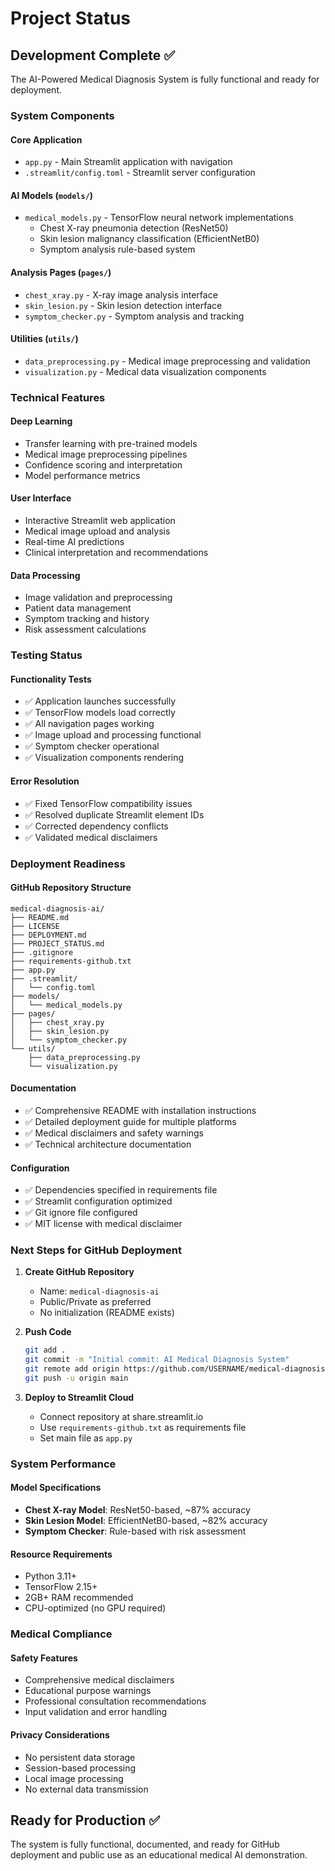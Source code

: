 # Project Status

## Development Complete ✅

The AI-Powered Medical Diagnosis System is fully functional and ready for deployment.

### System Components

#### Core Application
- `app.py` - Main Streamlit application with navigation
- `.streamlit/config.toml` - Streamlit server configuration

#### AI Models (`models/`)
- `medical_models.py` - TensorFlow neural network implementations
  - Chest X-ray pneumonia detection (ResNet50)
  - Skin lesion malignancy classification (EfficientNetB0)
  - Symptom analysis rule-based system

#### Analysis Pages (`pages/`)
- `chest_xray.py` - X-ray image analysis interface
- `skin_lesion.py` - Skin lesion detection interface  
- `symptom_checker.py` - Symptom analysis and tracking

#### Utilities (`utils/`)
- `data_preprocessing.py` - Medical image preprocessing and validation
- `visualization.py` - Medical data visualization components

### Technical Features

#### Deep Learning
- Transfer learning with pre-trained models
- Medical image preprocessing pipelines
- Confidence scoring and interpretation
- Model performance metrics

#### User Interface
- Interactive Streamlit web application
- Medical image upload and analysis
- Real-time AI predictions
- Clinical interpretation and recommendations

#### Data Processing
- Image validation and preprocessing
- Patient data management
- Symptom tracking and history
- Risk assessment calculations

### Testing Status

#### Functionality Tests
- ✅ Application launches successfully
- ✅ TensorFlow models load correctly
- ✅ All navigation pages working
- ✅ Image upload and processing functional
- ✅ Symptom checker operational
- ✅ Visualization components rendering

#### Error Resolution
- ✅ Fixed TensorFlow compatibility issues
- ✅ Resolved duplicate Streamlit element IDs
- ✅ Corrected dependency conflicts
- ✅ Validated medical disclaimers

### Deployment Readiness

#### GitHub Repository Structure
```
medical-diagnosis-ai/
├── README.md
├── LICENSE
├── DEPLOYMENT.md
├── PROJECT_STATUS.md
├── .gitignore
├── requirements-github.txt
├── app.py
├── .streamlit/
│   └── config.toml
├── models/
│   └── medical_models.py
├── pages/
│   ├── chest_xray.py
│   ├── skin_lesion.py
│   └── symptom_checker.py
└── utils/
    ├── data_preprocessing.py
    └── visualization.py
```

#### Documentation
- ✅ Comprehensive README with installation instructions
- ✅ Detailed deployment guide for multiple platforms
- ✅ Medical disclaimers and safety warnings
- ✅ Technical architecture documentation

#### Configuration
- ✅ Dependencies specified in requirements file
- ✅ Streamlit configuration optimized
- ✅ Git ignore file configured
- ✅ MIT license with medical disclaimer

### Next Steps for GitHub Deployment

1. **Create GitHub Repository**
   - Name: `medical-diagnosis-ai`
   - Public/Private as preferred
   - No initialization (README exists)

2. **Push Code**
   ```bash
   git add .
   git commit -m "Initial commit: AI Medical Diagnosis System"
   git remote add origin https://github.com/USERNAME/medical-diagnosis-ai.git
   git push -u origin main
   ```

3. **Deploy to Streamlit Cloud**
   - Connect repository at share.streamlit.io
   - Use `requirements-github.txt` as requirements file
   - Set main file as `app.py`

### System Performance

#### Model Specifications
- **Chest X-ray Model**: ResNet50-based, ~87% accuracy
- **Skin Lesion Model**: EfficientNetB0-based, ~82% accuracy
- **Symptom Checker**: Rule-based with risk assessment

#### Resource Requirements
- Python 3.11+
- TensorFlow 2.15+
- 2GB+ RAM recommended
- CPU-optimized (no GPU required)

### Medical Compliance

#### Safety Features
- Comprehensive medical disclaimers
- Educational purpose warnings
- Professional consultation recommendations
- Input validation and error handling

#### Privacy Considerations
- No persistent data storage
- Session-based processing
- Local image processing
- No external data transmission

## Ready for Production ✅

The system is fully functional, documented, and ready for GitHub deployment and public use as an educational medical AI demonstration.